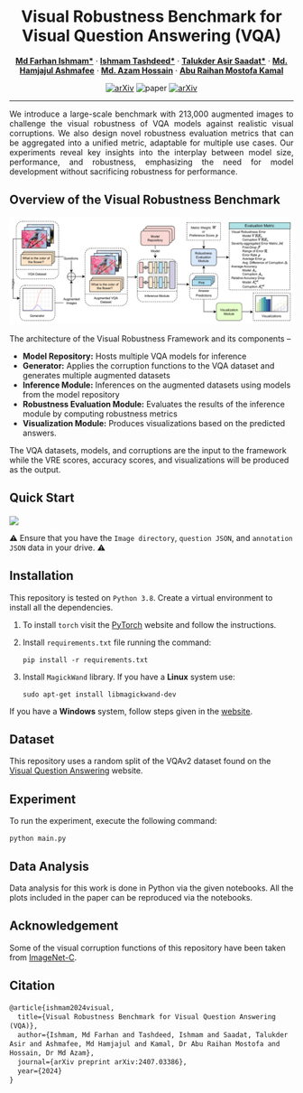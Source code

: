 <div align="center">

# Visual Robustness Benchmark for Visual Question Answering (VQA)

</div>

<p align="center">
  <a href="https://farhanishmam.github.io/"><strong>Md Farhan Ishmam*</strong></a>
    ·
    <a href="https://cse.iutoic-dhaka.edu/profile/ishmamtashdeed/"><strong>Ishmam Tashdeed*</strong></a>
    ·
    <a href="https://www.bubt.edu.bd/department/member_details/806"><strong>Talukder Asir Saadat*</strong></a>
      ·
     <a href="https://cse.iutoic-dhaka.edu/profile/ashmafee/"><strong>Md. Hamjajul Ashmafee</strong></a>
    ·
    <a href="https://cse.iutoic-dhaka.edu/profile/azam/"><strong>Md. Azam Hossain</strong></a>
    ·
    <a href="https://cse.iutoic-dhaka.edu/profile/raihan-kamal/"><strong>Abu Raihan Mostofa Kamal</strong></a>
</p>

<div align="center">

[![arXiv](https://img.shields.io/badge/arXiv-2407.03386-b31b1b.svg?logo=arxiv)](https://arxiv.org/abs/2407.03386)
![paper](https://img.shields.io/badge/Paper_Status-In--Review-yellow)
[![arXiv](https://img.shields.io/badge/Code-Repository-blue?logo=GitHub)](https://github.com/ishmamt/VQA-Visual-Robustness-Benchmark/)
</div>

---

<p style="text-align: justify;">
We introduce a large-scale benchmark with 213,000 augmented images to challenge the visual robustness of VQA models against realistic visual corruptions. We also design novel robustness evaluation metrics that can be aggregated into a unified metric, adaptable for multiple use cases. Our experiments reveal key insights into the interplay between model size, performance, and robustness, emphasizing the need for model development without sacrificing robustness for performance.
</p>

## Overview of the Visual Robustness Benchmark

![image](./assets/overview.png)

The architecture of the Visual Robustness Framework and its components – 
- **Model Repository:** Hosts multiple VQA models for inference
- **Generator:** Applies the corruption functions to the VQA dataset and generates multiple augmented datasets
- **Inference Module:** Inferences on the augmented datasets using models from the model repository
- **Robustness Evaluation Module:** Evaluates the results of the inference module by computing robustness metrics
- **Visualization Module:** Produces visualizations based on the predicted answers.

The VQA datasets, models, and corruptions are the input to the framework while the VRE scores, accuracy scores, and visualizations will be produced as the output.

## Quick Start

[<img align="center" src="https://colab.research.google.com/assets/colab-badge.svg" />](https://colab.research.google.com/drive/1gTsUG5BNp3MPyQQS8L6qpBqpZD45E3Vp?usp=sharing)

⚠️ Ensure that you have the `Image directory`, `question JSON`, and `annotation JSON` data in your drive. ⚠️

## Installation

This repository is tested on `Python 3.8`. Create a virtual environment to install all the dependencies.

1. To install `torch` visit the <a href="https://pytorch.org/get-started/locally/">PyTorch</a> website and follow the instructions.
2. Install `requirements.txt` file running the command:
   
      ```
      pip install -r requirements.txt
      ```
      
3. Install `MagickWand` library. If you have a **Linux** system use:
   ```
   sudo apt-get install libmagickwand-dev
   ```

If you have a **Windows** system, follow steps given in the <a href='https://docs.wand-py.org/en/latest/guide/install.html#install-imagemagick-on-windows:~:text=/opt/local-,Install%20ImageMagick%20on%20Windows,-%C2%B6'>website</a>.

## Dataset

This repository uses a random split of the VQAv2 dataset found on the <a href="https://visualqa.org/download.html">Visual Question Answering</a> website.

## Experiment

To run the experiment, execute the following command:
```
python main.py
```

## Data Analysis

Data analysis for this work is done in Python via the given notebooks. All the plots included in the paper can be reproduced via the notebooks.

## Acknowledgement

Some of the visual corruption functions of this repository have been taken from <a href="https://github.com/hendrycks/robustness">ImageNet-C</a>.

## Citation
```
@article{ishmam2024visual,
  title={Visual Robustness Benchmark for Visual Question Answering (VQA)},
  author={Ishmam, Md Farhan and Tashdeed, Ishmam and Saadat, Talukder Asir and Ashmafee, Md Hamjajul and Kamal, Dr Abu Raihan Mostofa and Hossain, Dr Md Azam},
  journal={arXiv preprint arXiv:2407.03386},
  year={2024}
}
```
